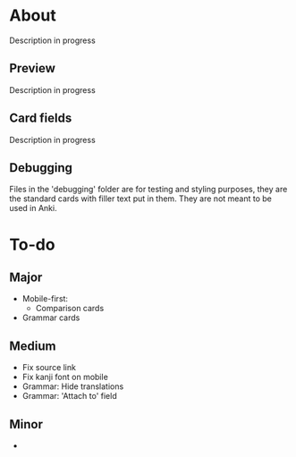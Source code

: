 # About
Description in progress

## Preview
Description in progress

## Card fields
Description in progress

## Debugging
Files in the 'debugging' folder are for testing and styling purposes, they are the standard cards with filler text put in them. They are not meant to be used in Anki.

# To-do
## Major
- Mobile-first:
    - Comparison cards
- Grammar cards

## Medium
- Fix source link
- Fix kanji font on mobile
- Grammar: Hide translations
- Grammar: 'Attach to' field

## Minor
- 